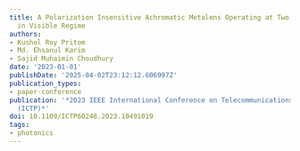 ```yaml
---
title: A Polarization Insensitive Achromatic Metalens Operating at Two Wavelengths
  in Visible Regime
authors:
- Kushol Roy Pritom
- Md. Ehsanul Karim
- Sajid Muhaimin Choudhury
date: '2023-01-01'
publishDate: '2025-04-02T23:12:12.606997Z'
publication_types:
- paper-conference
publication: '*2023 IEEE International Conference on Telecommunications and Photonics
  (ICTP)*'
doi: 10.1109/ICTP60248.2023.10491019
tags:
- photonics
---
```

